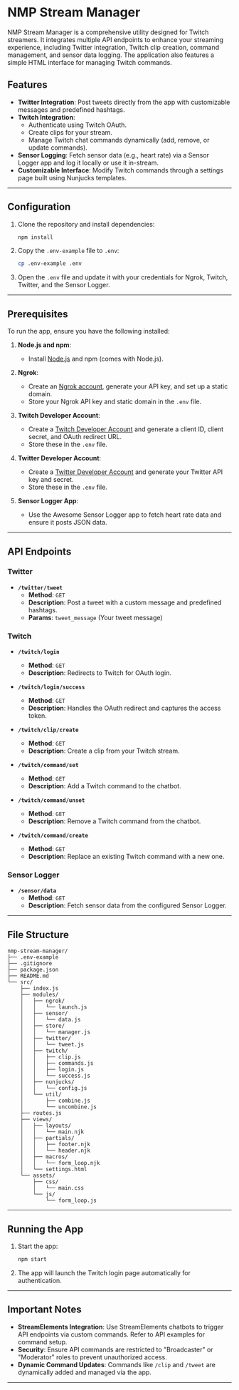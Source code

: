 
# NMP Stream Manager

NMP Stream Manager is a comprehensive utility designed for Twitch streamers. It integrates multiple API endpoints to enhance your streaming experience, including Twitter integration, Twitch clip creation, command management, and sensor data logging. The application also features a simple HTML interface for managing Twitch commands.

## Features

- **Twitter Integration**: Post tweets directly from the app with customizable messages and predefined hashtags.
- **Twitch Integration**:
  - Authenticate using Twitch OAuth.
  - Create clips for your stream.
  - Manage Twitch chat commands dynamically (add, remove, or update commands).
- **Sensor Logging**: Fetch sensor data (e.g., heart rate) via a Sensor Logger app and log it locally or use it in-stream.
- **Customizable Interface**: Modify Twitch commands through a settings page built using Nunjucks templates.

---

## Configuration

1. Clone the repository and install dependencies:
   ```bash
   npm install
   ```

2. Copy the `.env-example` file to `.env`:
   ```bash
   cp .env-example .env
   ```

3. Open the `.env` file and update it with your credentials for Ngrok, Twitch, Twitter, and the Sensor Logger.

---

## Prerequisites

To run the app, ensure you have the following installed:

1. **Node.js and npm**:
   - Install [Node.js](https://nodejs.org/) and npm (comes with Node.js).

2. **Ngrok**:
   - Create an [Ngrok account](https://ngrok.com/), generate your API key, and set up a static domain.
   - Store your Ngrok API key and static domain in the `.env` file.

3. **Twitch Developer Account**:
   - Create a [Twitch Developer Account](https://dev.twitch.tv/console/apps) and generate a client ID, client secret, and OAuth redirect URL.
   - Store these in the `.env` file.

4. **Twitter Developer Account**:
   - Create a [Twitter Developer Account](https://developer.twitter.com/en/apps) and generate your Twitter API key and secret.
   - Store these in the `.env` file.

5. **Sensor Logger App**:
   - Use the Awesome Sensor Logger app to fetch heart rate data and ensure it posts JSON data.

---

## API Endpoints

### Twitter
- **`/twitter/tweet`**
  - **Method**: `GET`
  - **Description**: Post a tweet with a custom message and predefined hashtags.
  - **Params**: `tweet_message` (Your tweet message)

### Twitch
- **`/twitch/login`**
  - **Method**: `GET`
  - **Description**: Redirects to Twitch for OAuth login.

- **`/twitch/login/success`**
  - **Method**: `GET`
  - **Description**: Handles the OAuth redirect and captures the access token.

- **`/twitch/clip/create`**
  - **Method**: `GET`
  - **Description**: Create a clip from your Twitch stream.

- **`/twitch/command/set`**
  - **Method**: `GET`
  - **Description**: Add a Twitch command to the chatbot.

- **`/twitch/command/unset`**
  - **Method**: `GET`
  - **Description**: Remove a Twitch command from the chatbot.

- **`/twitch/command/create`**
  - **Method**: `GET`
  - **Description**: Replace an existing Twitch command with a new one.

### Sensor Logger
- **`/sensor/data`**
  - **Method**: `GET`
  - **Description**: Fetch sensor data from the configured Sensor Logger.

---

## File Structure

```plaintext
nmp-stream-manager/
├── .env-example
├── .gitignore
├── package.json
├── README.md
└── src/
    ├── index.js
    ├── modules/
    │   ├── ngrok/
    │   │   └── launch.js
    │   ├── sensor/
    │   │   └── data.js
    │   ├── store/
    │   │   └── manager.js
    │   ├── twitter/
    │   │   └── tweet.js
    │   ├── twitch/
    │   │   ├── clip.js
    │   │   ├── commands.js
    │   │   ├── login.js
    │   │   └── success.js
    │   ├── nunjucks/
    │   │   └── config.js
    │   └── util/
    │       ├── combine.js
    │       └── uncombine.js
    ├── routes.js
    ├── views/
    │   ├── layouts/
    │   │   └── main.njk
    │   ├── partials/
    │   │   ├── footer.njk
    │   │   └── header.njk
    │   ├── macros/
    │   │   └── form_loop.njk
    │   └── settings.html
    └── assets/
        ├── css/
        │   └── main.css
        └── js/
            └── form_loop.js
```

---

## Running the App

1. Start the app:
   ```bash
   npm start
   ```

2. The app will launch the Twitch login page automatically for authentication.

---

## Important Notes

- **StreamElements Integration**: Use StreamElements chatbots to trigger API endpoints via custom commands. Refer to API examples for command setup.
- **Security**: Ensure API commands are restricted to "Broadcaster" or "Moderator" roles to prevent unauthorized access.
- **Dynamic Command Updates**: Commands like `/clip` and `/tweet` are dynamically added and managed via the app.

---

